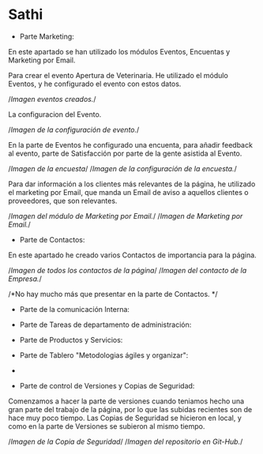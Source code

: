 # Sathi

- Parte Marketing:

En este apartado se han utilizado los módulos Eventos, Encuentas y Marketing por Email.

Para crear el evento Apertura de Veterinaria. He utilizado el módulo Eventos, y he configurado el evento con estos datos.

/*Imagen eventos creados.*/

La configuracion del Evento.

/*Imagen de la configuración de evento.*/

En la parte de Eventos he configurado una encuenta, para añadir feedback al evento, parte de Satisfacción por parte de la gente asistida al Evento.

/*Imagen de la encuesta*/
/*Imagen de la configuración de la encuesta.*/

Para dar información a los clientes más relevantes de la página, he utilizado el marketing por Email, que manda un Email de aviso a aquellos clientes o proveedores, que son relevantes.

/*Imagen del módulo de Marketing por Email.*/
/*Imagen de Marketing por Email.*/


- Parte de Contactos:

En este apartado he creado varios Contactos de importancia para la página.

/*Imagen de todos los contactos de la página*/
/*Imagen del contacto de la Empresa.*/

/*No hay mucho más que presentar en la parte de Contactos. */

- Parte de la comunicación Interna:


- Parte de Tareas de departamento de administración:


- Parte de Productos y Servicios:


- Parte de Tablero "Metodologias ágiles y organizar":
- 

- Parte de control de Versiones y Copias de Seguridad:

Comenzamos a hacer la parte de versiones cuando teniamos hecho una gran parte del trabajo de la página, por lo que las subidas recientes son de hace muy poco tiempo. Las Copias de Seguridad se hicieron en local, y como en la parte de Versiones se subieron al mismo tiempo.


/*Imagen de la Copia de Seguridad*/
/*Imagen del repositorio en Git-Hub.*/



